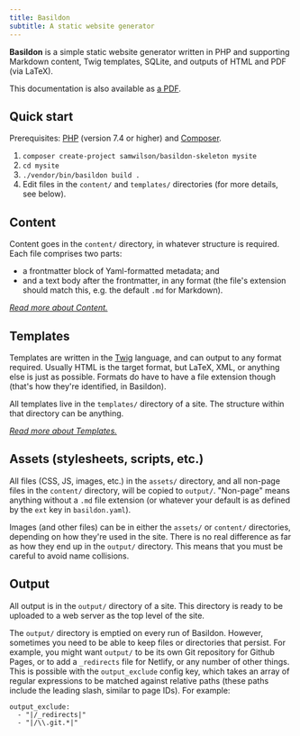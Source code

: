 ```yaml
---
title: Basildon
subtitle: A static website generator
---
```


**Basildon** is a simple static website generator
written in PHP and supporting Markdown content, Twig templates,
SQLite, and outputs of HTML and PDF (via LaTeX).

This documentation is also available as [a PDF](basildon-docs.pdf).

## Quick start

Prerequisites: [PHP](https://www.php.net/) (version 7.4 or higher) and [Composer](https://getcomposer.org/).

1. `composer create-project samwilson/basildon-skeleton mysite`
2. `cd mysite`
3. `./vendor/bin/basildon build .`
4. Edit files in the `content/` and `templates/` directories (for more details, see below).

## Content

Content goes in the `content/` directory, in whatever structure is required.
Each file comprises two parts:

* a frontmatter block of Yaml-formatted metadata; and
* and a text body after the frontmatter, in any format
  (the file's extension should match this, e.g. the default `.md` for Markdown).

*[Read more about Content.](content.html)*

## Templates

Templates are written in the [Twig](https://twig.symfony.com/) language, and can output to any format required.
Usually HTML is the target format, but LaTeX, XML, or anything else is just as possible.
Formats do have to have a file extension though (that's how they're identified, in Basildon).

All templates live in the `templates/` directory of a site.
The structure within that directory can be anything.

*[Read more about Templates.](templates.html)*

## Assets (stylesheets, scripts, etc.)

All files (CSS, JS, images, etc.) in the `assets/` directory,
and all non-page files in the `content/` directory,
will be copied to `output/`.
"Non-page" means anything without a `.md` file extension
(or whatever your default is as defined by the `ext` key in `basildon.yaml`).

Images (and other files) can be in either the `assets/` or `content/` directories,
depending on how they're used in the site.
There is no real difference as far as how they end up in the `output/` directory.
This means that you must be careful to avoid name collisions.

## Output

All output is in the `output/` directory of a site.
This directory is ready to be uploaded to a web server as the top level of the site.

The `output/` directory is emptied on every run of Basildon.
However, sometimes you need to be able to keep files or directories that persist.
For example, you might want `output/` to be its own Git repository for Github Pages,
or to add a `_redirects` file for Netlify, or any number of other things.
This is possible with the `output_exclude` config key,
which takes an array of regular expressions to be matched against relative paths
(these paths include the leading slash, similar to page IDs).
For example:

    output_exclude:
      - "|/_redirects|"
      - "|/\\.git.*|"

